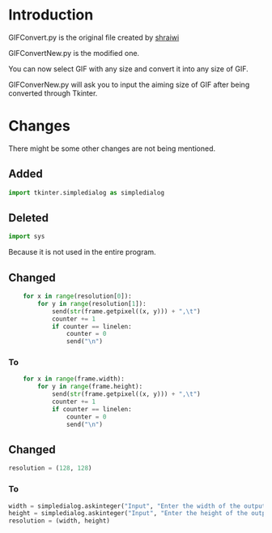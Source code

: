 # Introduction
GIFConvert.py is the original file created by [shraiwi](https://github.com/shraiwi)  

GIFConvertNew.py is the modified one.  

You can now select GIF with any size and convert it into any size of GIF.  

GIFConverNew.py will ask you to input the aiming size of GIF after being converted through Tkinter.  

# Changes
There might be some other changes are not being mentioned.    

## Added
```python
import tkinter.simpledialog as simpledialog
```
## Deleted 
```python
import sys
```
Because it is not used in the entire program.  

## Changed 
```python
    for x in range(resolution[0]):
        for y in range(resolution[1]):
            send(str(frame.getpixel((x, y))) + ",\t")
            counter += 1
            if counter == linelen:
                counter = 0
                send("\n")
```
### To
```python
    for x in range(frame.width):
        for y in range(frame.height):
            send(str(frame.getpixel((x, y))) + ",\t")
            counter += 1
            if counter == linelen:
                counter = 0
                send("\n")
```

## Changed
```python
resolution = (128, 128)
```
### To
```python
width = simpledialog.askinteger("Input", "Enter the width of the output")
height = simpledialog.askinteger("Input", "Enter the height of the output")
resolution = (width, height)
```
